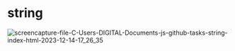 # string
 
![screencapture-file-C-Users-DIGITAL-Documents-js-github-tasks-string-index-html-2023-12-14-17_26_35](https://github.com/shrutigajera102/string/assets/146714862/0c77366e-c6ab-43e1-b9bb-552505b9e5d0)
